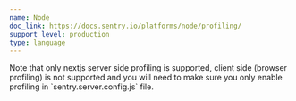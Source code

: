 ```yaml
---
name: Node
doc_link: https://docs.sentry.io/platforms/node/profiling/
support_level: production
type: language
---
```


<div class='alert warning'>
Note that only nextjs server side profiling is supported, client side (browser profiling) is not supported and you will need to make sure you only enable profiling in `sentry.server.config.js` file.
</div>
